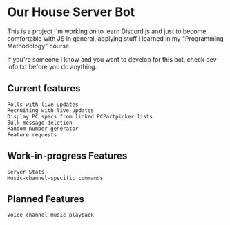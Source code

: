 # Our House Server Bot

This is a project I'm working on to learn Discord.js and just to become comfortable with JS in general, applying stuff I learned in my "Programming Methodology" course.

If you're someone I know and you want to develop for this bot, check dev-info.txt before you do anything.

## Current features
    Polls with live updates
    Recruiting with live updates
    Display PC specs from linked PCPartpicker lists
    Bulk message deletion
    Random number generator
    Feature requests

## Work-in-progress Features
    Server Stats
    Music-channel-specific commands

## Planned Features
    Voice channel music playback
    
